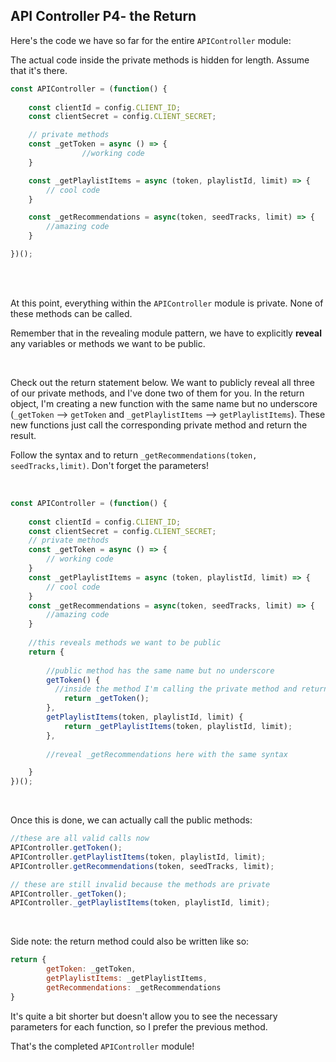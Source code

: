 ## API Controller P4- the Return

Here's the code we have so far for the entire `APIController`  module:

The actual code inside the private methods is hidden for length. Assume that it's there.

```js
const APIController = (function() {
    
    const clientId = config.CLIENT_ID;
    const clientSecret = config.CLIENT_SECRET;

    // private methods
    const _getToken = async () => {
				//working code 
    }

    const _getPlaylistItems = async (token, playlistId, limit) => {
        // cool code
    }

    const _getRecommendations = async(token, seedTracks, limit) => {
        //amazing code
    }

})();
```



<br />

<br />



At this point, everything within the `APIController`  module is private. None of these methods can be called. 

Remember that in the revealing module pattern, we have to explicitly **reveal** any variables or methods we want to be public.



<br />



Check out the return statement below. We want to publicly reveal all three of our private methods, and I've done two of them for you. In the return object, I'm creating a new function with the same name but no underscore (`_getToken`  --> `getToken`   and `_getPlaylistItems`  --> `getPlaylistItems`). These new functions just call the corresponding private method and return the result.

Follow the syntax and to return `_getRecommendations(token, seedTracks,limit)`.  Don't forget the parameters!



<br />



```js
const APIController = (function() {
    
    const clientId = config.CLIENT_ID;
    const clientSecret = config.CLIENT_SECRET;
    // private methods
    const _getToken = async () => {
        // working code 
    }
    const _getPlaylistItems = async (token, playlistId, limit) => {
        // cool code
    }
    const _getRecommendations = async(token, seedTracks, limit) => {
        //amazing code
    }
    
    //this reveals methods we want to be public
    return {
      
      	//public method has the same name but no underscore
        getToken() {
          //inside the method I'm calling the private method and returning the result
            return _getToken();
        },
      	getPlaylistItems(token, playlistId, limit) {
            return _getPlaylistItems(token, playlistId, limit);
        },
      
      	//reveal _getRecommendations here with the same syntax

    }
})();
```



<br />



Once this is done, we can actually call the public methods:

```js
//these are all valid calls now
APIController.getToken();
APIController.getPlaylistItems(token, playlistId, limit);
APIController.getRecommendations(token, seedTracks, limit);

// these are still invalid because the methods are private
APIController._getToken();
APIController._getPlaylistItems(token, playlistId, limit);

```



<br />



Side note: the return method could also be written like so:

```js
return {
        getToken: _getToken,
        getPlaylistItems: _getPlaylistItems,
        getRecommendations: _getRecommendations 
}
```

It's quite a bit shorter but doesn't allow you to see the necessary parameters for each function, so I prefer the previous method.



That's the completed `APIController`  module!
